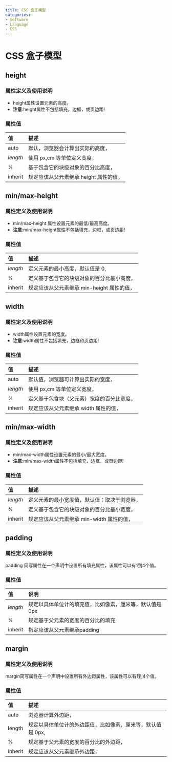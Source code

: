 ```yaml
---
title: CSS 盒子模型
categories:
- Software
- Language
- CSS
---
```

# CSS 盒子模型

## height

### 属性定义及使用说明

- height属性设置元素的高度。
- **注意**:height属性不包括填充，边框，或页边距!

### 属性值

| 值       | 描述                                   |
| :------- | :------------------------------------- |
| auto     | 默认，浏览器会计算出实际的高度，       |
| *length* | 使用 px,cm 等单位定义高度，           |
| *%*      | 基于包含它的块级对象的百分比高度，     |
| inherit  | 规定应该从父元素继承 height 属性的值， |

## min/max-height

### 属性定义及使用说明

- min/max-height 属性设置元素的最低/最高高度。
- **注意**:min/max-height属性不包括填充，边框，或页边距!

### 属性值

| 值       | 描述                                       |
| :------- | :----------------------------------------- |
| *length* | 定义元素的最小高度，默认值是 0,           |
| *%*      | 定义基于包含它的块级对象的百分比最小高度， |
| inherit  | 规定应该从父元素继承 min-height 属性的值， |

## width

### 属性定义及使用说明

- width属性设置元素的宽度。
- **注意**:width属性不包括填充，边框和页边距!

### 属性值

| 值       | 描述                                       |
| :------- | :----------------------------------------- |
| auto     | 默认值，浏览器可计算出实际的宽度，         |
| *length* | 使用 px,cm 等单位定义宽度，               |
| *%*      | 定义基于包含块（父元素）宽度的百分比宽度， |
| inherit  | 规定应该从父元素继承 width 属性的值，      |

## min/max-width

### 属性定义及使用说明

- min/max-width属性设置元素的最小/最大宽度。
- **注意**:min/max-width属性不包括填充，边框，或页边距!

### 属性值

| 值       | 描述                                         |
| :------- | :------------------------------------------- |
| *length* | 定义元素的最小宽度值，默认值：取决于浏览器， |
| *%*      | 定义基于包含它的块级对象的百分比最小宽度，   |
| inherit  | 规定应该从父元素继承 min-width 属性的值，    |

## padding

### 属性定义及使用说明

padding 简写属性在一个声明中设置所有填充属性，该属性可以有1到4个值。

### 属性值

| 值       | 说明                                                     |
| :------- | :------------------------------------------------------- |
| *length* | 规定以具体单位计的填充值，比如像素，厘米等，默认值是 0px |
| *%*      | 规定基于父元素的宽度的百分比的填充                       |
| inherit  | 指定应该从父元素继承padding                              |

## margin

### 属性定义及使用说明

margin简写属性在一个声明中设置所有外边距属性，该属性可以有1到4个值。

### 属性值

| 值      | 描述                                                         |
| :------ | :----------------------------------------------------------- |
| auto    | 浏览器计算外边距，                                           |
| length  | 规定以具体单位计的外边距值，比如像素，厘米等，默认值是 0px, |
| %       | 规定基于父元素的宽度的百分比的外边距，                       |
| inherit | 规定应该从父元素继承外边距，                                 |

